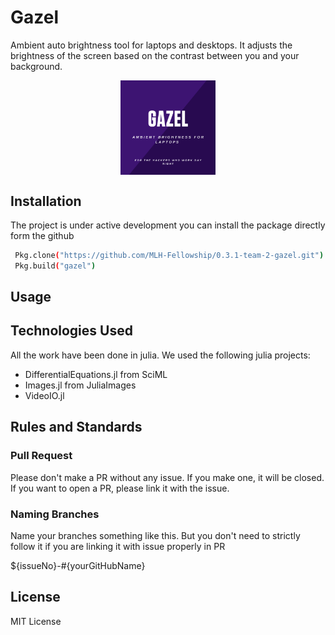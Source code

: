 # Gazel
Ambient auto brightness tool for laptops and desktops. It adjusts the brightness of the screen based on the contrast between you and your background. 

<img src="gazel.png" alt="Gazel Logo" style=" display:block; margin-left:auto; margin-right:auto; width:30%;">

## Installation

The project is under active development you can install the package directly form the github

```bash
 Pkg.clone("https://github.com/MLH-Fellowship/0.3.1-team-2-gazel.git")
 Pkg.build("gazel")
```

## Usage

## Technologies Used

All the work have been done in julia. We used the following julia projects:
- DifferentialEquations.jl from SciML
- Images.jl from JuliaImages
- VideoIO.jl

## Rules and Standards

### Pull Request
Please don't make a PR without any issue. If you make one, it will be closed. If you want to open a PR, please link it with the issue.

### Naming Branches
Name your branches something like this. But you don't need to strictly follow it if you are linking it with issue properly in PR

${issueNo}-#{yourGitHubName}

## License
MIT License 